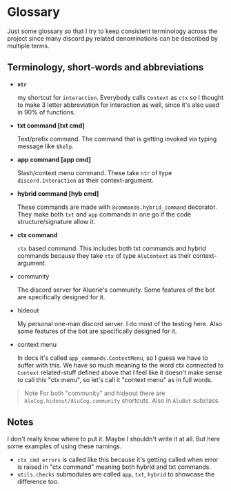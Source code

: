 # Glossary

Just some glossary so that I try to keep consistent terminology across the project since many discord.py related denominations can be described by multiple terms.

## Terminology, short-words and abbreviations

* **`ntr`**

    my shortcut for `interaction`. Everybody calls `Context` as `ctx` so I thought to make 3 letter abbreviation for interaction as well, since it's also used in 90% of functions.
* **txt command [txt cmd]**

    Text/prefix command. The command that is getting invoked via typing message like `$help`.
* **app command [app cmd]**

    Slash/context menu command. These take `ntr` of type `discord.Interaction` as their context-argument.
* **hybrid command [hyb cmd]**

    These commands are made with `@commands.hybrid_command` decorator. They make both `txt` and `app` commands in one go if the code structure/signature allow it.
* **ctx command**

    `ctx` based command. This includes both txt commands and hybrid commands because they take `ctx` of type `AluContext` as their context-argument.
* community

    The discord server for Aluerie's community. Some features of the bot are specifically designed for it.
* hideout

    My personal one-man discord server. I do most of the testing here. Also some features of the bot are specifically designed for it.
* context menu

    In docs it's called `app_commands.ContextMenu`, so I guess we have to suffer with this. We have so much meaning to the word ctx connected to `Context` related-stuff defined above that I feel like it doesn't make sense to call this "ctx menu", so let's call it "context menu" as in full words.

> Note
> For both "community" and hideout there are `AluCog.hideout/AluCog.community` shortcuts. Also in `AluBot` subclass.

## Notes

I don't really know where to put it. Maybe I shouldn't write it at all. But here some examples of using these namings.

* `ctx_cmd_errors` is called like this because it's getting called when error is raised in "ctx command" meaning both hybrid and txt commands.
* `utils.checks` submodules are called `app`, `txt`, `hybrid` to showcase the difference too.
